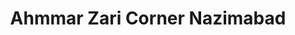 ---
title: "Ahmmar Zari Corner Nazimabad"
url: /karachi/ahmmar-zari-corner-nazimabad/
shop: shop
---